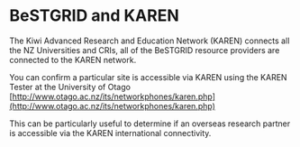 # BeSTGRID and KAREN

The Kiwi Advanced Research and Education Network (KAREN) connects all the NZ Universities and CRIs, all of the BeSTGRID resource providers are connected to the KAREN network.

You can confirm a particular site is accessible via KAREN using the KAREN Tester at the University of Otago [http://www.otago.ac.nz/its/networkphones/karen.php](http://www.otago.ac.nz/its/networkphones/karen.php)

This can be particularly useful to determine if an overseas research partner is accessible via the KAREN international connectivity.
